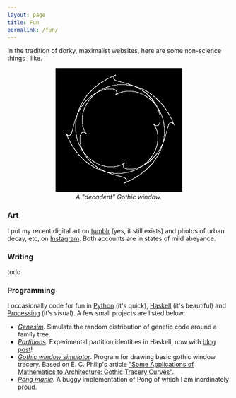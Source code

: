 ```yaml
---
layout: page
title: Fun
permalink: /fun/
---
```


In the tradition of dorky, maximalist websites, here are some non-science
things I like.

<figure>
 <div style="text-align:center"><img src ="/images/gothic-2.png" /> <figcaption><i>A "decadent" Gothic window.</i></figcaption>
 	 </div>
  </figure>

### Art

I put my recent digital art on [tumblr](https://caedrix.tumblr.com/)
(yes, it still exists) and photos of urban decay, etc, on
[Instagram](https://www.instagram.com/dr__abe/). Both accounts are in states of mild abeyance.

### Writing

todo

### Programming

I occasionally code for fun in [Python](https://www.python.org/)
(it's quick), [Haskell](https://www.haskell.org/) (it's beautiful) and
[Processing](https://processing.org/) (it's visual). A few small
projects are listed below:

- [*Genesim*](https://github.com/hapax/genesim). Simulate the random
distribution of genetic code around a family tree.
- [*Partitions*](https://github.com/hapax/haskell-partitions). Experimental
  partition identities in Haskell, now with [blog post](https://hapax.github.io/mathematics/programming/haskell-partition/)!
- [*Gothic window simulator*](https://www.openprocessing.org/sketch/571835). Program for drawing basic gothic window tracery. Based on E. C. Philip's article ["Some Applications of Mathematics to Architecture: Gothic Tracery Curves"](https://www.jstor.org/stable/2298643).
- [*Pong mania*](https://www.openprocessing.org/sketch/590092). A
  buggy implementation of Pong of which I am inordinately proud.
